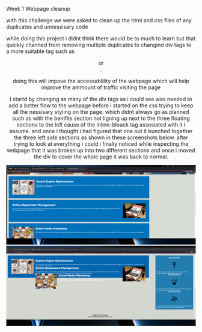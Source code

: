 Week 1 Webpage cleanup

with this challenge we were asked to clean up the html and css files of any duplicates and unnessisary code 

while doing this project i didnt think there would be to much to learn but that quickly channed from removing multiple 
duplicates to changind div tags to a more suitable tag such as <header> or <nav>.

doing this will impove the accessablility of the webpage which will help improve the ammount of traffic visiting the page 

I startd by changing as many of the div tags as i could see was needed to add a better flow to the webpage before i started on the css trying to keep all the nessisary styling on the page. which didnt always go as planned such as with the benifits section not ligning up next to the three floating sections to the left cause of the inline-bloack tag assosiated with it i assume. and once i thought i had figured that one out it bunched together the three left side sections as shown in these screenshots below. after trying to look at everything i could i finally noticed while inspecting the webpage that it was broken up into two different sections and once i moved the div to cover the whole page it was back to normal.

![](screenshots/Screen%20Shot%202022-08-02%20at%2011.21.50%20pm.png)
![](screenshots/Screen%20Shot%202022-08-02%20at%2011.22.42%20pm.png)



